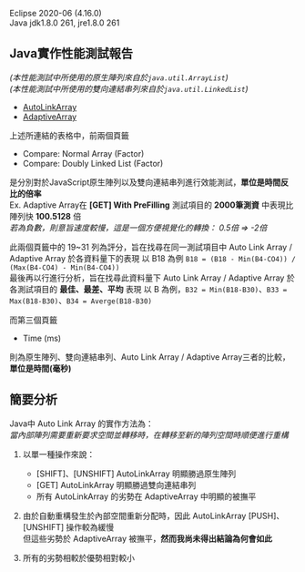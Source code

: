Eclipse 2020-06 (4.16.0)  
Java jdk1.8.0 261, jre1.8.0 261  

Java實作性能測試報告
---
*(本性能測試中所使用的原生陣列來自於`java.util.ArrayList`)*  
*(本性能測試中所使用的雙向連結串列來自於`java.util.LinkedList`)*  

- [AutoLinkArray](https://docs.google.com/spreadsheets/d/1HxICQQ9OwkDOyxkJOCSsRYNHTwmzQg6eJDhVC1DliAc/edit?usp=sharing)
- [AdaptiveArray](https://docs.google.com/spreadsheets/d/1DMEIXr-UyiBHu53ZgROcng_ugzBpTUWgUeEo5X8aHf0/edit?usp=sharing)

上述所連結的表格中，前兩個頁籤
- Compare: Normal Array (Factor)
- Compare: Doubly Linked List (Factor)

是分別對於JavaScript原生陣列以及雙向連結串列進行效能測試，**單位是時間反比的倍率**  
Ex. Adaptive Array在 **[GET] With PreFilling** 測試項目的 **2000筆測資** 中表現比陣列快 **100.5128** 倍  
*若為負數，則意旨速度較慢，這是一個方便視覺化的轉換： 0.5倍 => -2倍*  
  
此兩個頁籤中的 19\~31 列為評分，旨在找尋在同一測試項目中 Auto Link Array / Adaptive Array 於各資料量下的表現
以 B18 為例 `B18 = (B18 - Min(B4-CO4)) / (Max(B4-CO4) - Min(B4-CO4))`  
最後再以行進行分析，旨在找尋此資料量下 Auto Link Array / Adaptive Array 於各測試項目的 **最佳、最差、平均** 表現
以 B 為例，`B32 = Min(B18-B30)`、`B33 = Max(B18-B30)`、`B34 = Averge(B18-B30)`

而第三個頁籤
- Time (ms)

則為原生陣列、雙向連結串列、Auto Link Array / Adaptive Array三者的比較，**單位是時間(毫秒)**  


簡要分析
---

Java中 Auto Link Array 的實作方法為：  
*當內部陣列需要重新要求空間並轉移時，在轉移至新的陣列空間時順便進行重構*  

1. 以單一種操作來說：  
	- [SHIFT]、[UNSHIFT] AutoLinkArray 明顯勝過原生陣列
	- [GET] AutoLinkArray 明顯勝過雙向連結串列
	- 所有 AutoLinkArray 的劣勢在 AdaptiveArray 中明顯的被撫平

2. 由於自動重構發生於內部空間重新分配時，因此 AutoLinkArray [PUSH]、[UNSHIFT] 操作較為緩慢  
	但這些劣勢於 AdaptiveArray 被撫平，**然而我尚未得出結論為何會如此**

3. 所有的劣勢相較於優勢相對較小